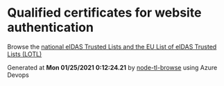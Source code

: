 # Qualified certificates for website authentication 
 Browse the [national eIDAS Trusted Lists and the EU List of eIDAS Trusted Lists (LOTL)](https://webgate.ec.europa.eu/tl-browser/#/) 
 
 
Generated at **Mon 01/25/2021  0:12:24.21** by [node-tl-browse](https://github.com/ymedlop/node-tl-browser) using Azure Devops 

